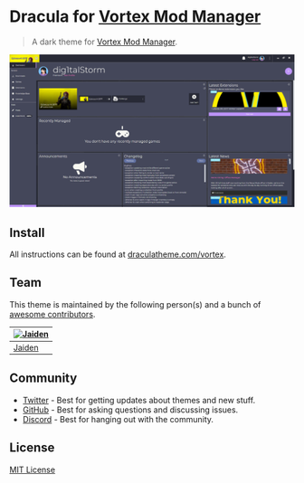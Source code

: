 # Dracula for [Vortex Mod Manager](https://www.nexusmods.com/about/vortex/)

> A dark theme for [Vortex Mod Manager](https://www.nexusmods.com/about/vortex/).

![Screenshot](./screenshot.png)

## Install

All instructions can be found at [draculatheme.com/vortex](https://draculatheme.com/vortex).

## Team

This theme is maintained by the following person(s) and a bunch of [awesome contributors](https://github.com/dracula/foobar/graphs/contributors).

| [![Jaiden](https://github.com/jaiden-d.png?size=100)](https://github.com/jaiden-d) |
| ---------------------------------------------------------------------------------------- |
| [Jaiden](https://github.com/jaiden-d)                                               |

## Community

- [Twitter](https://twitter.com/draculatheme) - Best for getting updates about themes and new stuff.
- [GitHub](https://github.com/dracula/dracula-theme/discussions) - Best for asking questions and discussing issues.
- [Discord](https://draculatheme.com/discord-invite) - Best for hanging out with the community.

## License

[MIT License](./LICENSE)
